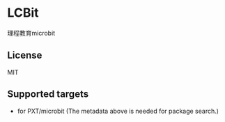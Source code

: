 # LCBit

理程教育microbit

## License

MIT

## Supported targets

* for PXT/microbit
(The metadata above is needed for package search.)
